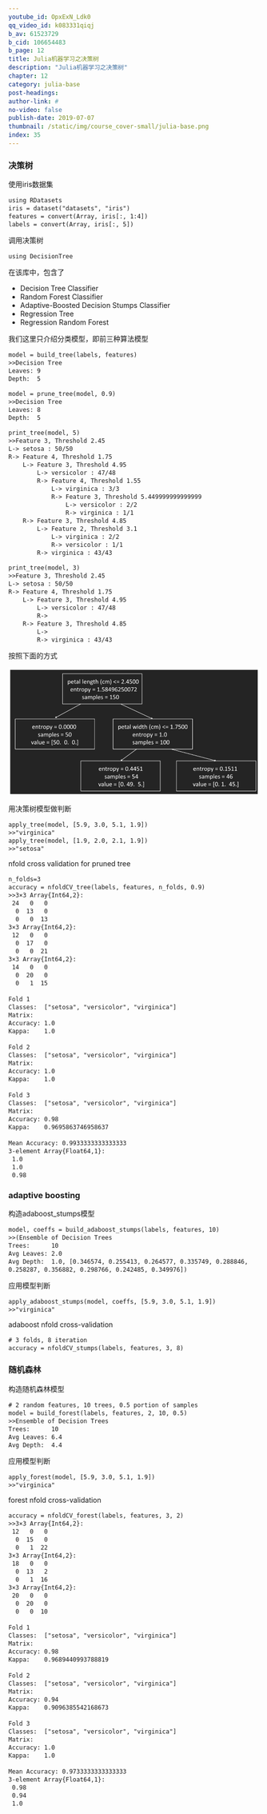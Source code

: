 ```yaml
---
youtube_id: OpxExN_Ldk0
qq_video_id: k083331qiqj
b_av: 61523729
b_cid: 106654483
b_page: 12
title: Julia机器学习之决策树
description: "Julia机器学习之决策树"
chapter: 12
category: julia-base
post-headings:
author-link: #
no-video: false
publish-date: 2019-07-07
thumbnail: /static/img/course_cover-small/julia-base.png
index: 35
---
```


### 决策树

使用iris数据集
```
using RDatasets
iris = dataset("datasets", "iris")
features = convert(Array, iris[:, 1:4])
labels = convert(Array, iris[:, 5])
```

调用决策树
```
using DecisionTree
```
在该库中，包含了

 - Decision Tree Classifier
 - Random Forest Classifier
 - Adaptive-Boosted Decision Stumps Classifier
 - Regression Tree
 - Regression Random Forest
 
我们这里只介绍分类模型，即前三种算法模型

```
model = build_tree(labels, features)
>>Decision Tree
Leaves: 9
Depth:  5
```

```
model = prune_tree(model, 0.9)
>>Decision Tree
Leaves: 8
Depth:  5
```

```
print_tree(model, 5)
>>Feature 3, Threshold 2.45
L-> setosa : 50/50
R-> Feature 4, Threshold 1.75
    L-> Feature 3, Threshold 4.95
        L-> versicolor : 47/48
        R-> Feature 4, Threshold 1.55
            L-> virginica : 3/3
            R-> Feature 3, Threshold 5.449999999999999
                L-> versicolor : 2/2
                R-> virginica : 1/1
    R-> Feature 3, Threshold 4.85
        L-> Feature 2, Threshold 3.1
            L-> virginica : 2/2
            R-> versicolor : 1/1
        R-> virginica : 43/43
```

```
print_tree(model, 3)
>>Feature 3, Threshold 2.45
L-> setosa : 50/50
R-> Feature 4, Threshold 1.75
    L-> Feature 3, Threshold 4.95
        L-> versicolor : 47/48
        R-> 
    R-> Feature 3, Threshold 4.85
        L-> 
        R-> virginica : 43/43

```

按照下面的方式

![image](https://raw.githubusercontent.com/Bounce00/pic/master/Julia%20course/Julia%E7%A7%91%E5%AD%A6%E8%AE%A1%E7%AE%9712.png)


用决策树模型做判断
```
apply_tree(model, [5.9, 3.0, 5.1, 1.9])
>>"virginica"
apply_tree(model, [1.9, 2.0, 2.1, 1.9])
>>"setosa"
```

nfold cross validation for pruned tree
```
n_folds=3
accuracy = nfoldCV_tree(labels, features, n_folds, 0.9)
>>3×3 Array{Int64,2}:
 24   0   0
  0  13   0
  0   0  13
3×3 Array{Int64,2}:
 12   0   0
  0  17   0
  0   0  21
3×3 Array{Int64,2}:
 14   0   0
  0  20   0
  0   1  15

Fold 1
Classes:  ["setosa", "versicolor", "virginica"]
Matrix:   
Accuracy: 1.0
Kappa:    1.0

Fold 2
Classes:  ["setosa", "versicolor", "virginica"]
Matrix:   
Accuracy: 1.0
Kappa:    1.0

Fold 3
Classes:  ["setosa", "versicolor", "virginica"]
Matrix:   
Accuracy: 0.98
Kappa:    0.9695863746958637

Mean Accuracy: 0.9933333333333333
3-element Array{Float64,1}:
 1.0 
 1.0 
 0.98
```

### adaptive boosting

构造adaboost_stumps模型
```
model, coeffs = build_adaboost_stumps(labels, features, 10)
>>(Ensemble of Decision Trees
Trees:      10
Avg Leaves: 2.0
Avg Depth:  1.0, [0.346574, 0.255413, 0.264577, 0.335749, 0.288846, 0.258287, 0.356882, 0.298766, 0.242485, 0.349976])
```

应用模型判断
```
apply_adaboost_stumps(model, coeffs, [5.9, 3.0, 5.1, 1.9])
>>"virginica"
```

adaboost nfold cross-validation
```
# 3 folds, 8 iteration
accuracy = nfoldCV_stumps(labels, features, 3, 8)
```


### 随机森林

构造随机森林模型
```
# 2 random features, 10 trees, 0.5 portion of samples
model = build_forest(labels, features, 2, 10, 0.5)
>>Ensemble of Decision Trees
Trees:      10
Avg Leaves: 6.4
Avg Depth:  4.4
```

应用模型判断
```
apply_forest(model, [5.9, 3.0, 5.1, 1.9])
>>"virginica"
```

forest  nfold cross-validation

```
accuracy = nfoldCV_forest(labels, features, 3, 2)
>>3×3 Array{Int64,2}:
 12   0   0
  0  15   0
  0   1  22
3×3 Array{Int64,2}:
 18   0   0
  0  13   2
  0   1  16
3×3 Array{Int64,2}:
 20   0   0
  0  20   0
  0   0  10

Fold 1
Classes:  ["setosa", "versicolor", "virginica"]
Matrix:   
Accuracy: 0.98
Kappa:    0.9689440993788819

Fold 2
Classes:  ["setosa", "versicolor", "virginica"]
Matrix:   
Accuracy: 0.94
Kappa:    0.9096385542168673

Fold 3
Classes:  ["setosa", "versicolor", "virginica"]
Matrix:   
Accuracy: 1.0
Kappa:    1.0

Mean Accuracy: 0.9733333333333333
3-element Array{Float64,1}:
 0.98
 0.94
 1.0 
```


